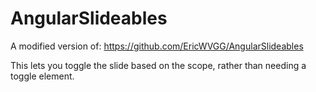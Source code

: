 AngularSlideables
=================

A modified version of: https://github.com/EricWVGG/AngularSlideables

This lets you toggle the slide based on the scope, rather than needing a toggle element. 

